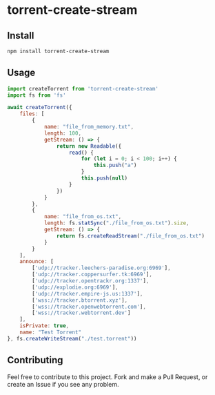 # torrent-create-stream
[npm-badge]: https://img.shields.io/npm/v/torrent-create-stream.svg
[npm-url]: https://npmjs.org/package/torrent-create-stream



## Install

```sh
npm install torrent-create-stream
```

## Usage

```js
import createTorrent from 'torrent-create-stream'
import fs from 'fs'

await createTorrent({
    files: [
        {
            name: "file_from_memory.txt",
            length: 100,
            getStream: () => {
                return new Readable({
                    read() {
                        for (let i = 0; i < 100; i++) {
                            this.push("a")
                        }
                        this.push(null)
                    }
                })
            }
        },
        {
            name: "file_from_os.txt",
            length: fs.statSync("./file_from_os.txt").size,
            getStream: () => {
                return fs.createReadStream("./file_from_os.txt")
            }
        }
    ],
    announce: [
        ['udp://tracker.leechers-paradise.org:6969'],
        ['udp://tracker.coppersurfer.tk:6969'],
        ['udp://tracker.opentrackr.org:1337'],
        ['udp://explodie.org:6969'],
        ['udp://tracker.empire-js.us:1337'],
        ['wss://tracker.btorrent.xyz'],
        ['wss://tracker.openwebtorrent.com'],
        ['wss://tracker.webtorrent.dev']
    ],
    isPrivate: true,
    name: "Test Torrent"
}, fs.createWriteStream("./test.torrent"))
```

## Contributing

Feel free to contribute to this project. Fork and make a Pull Request, or create an Issue if you see any problem.